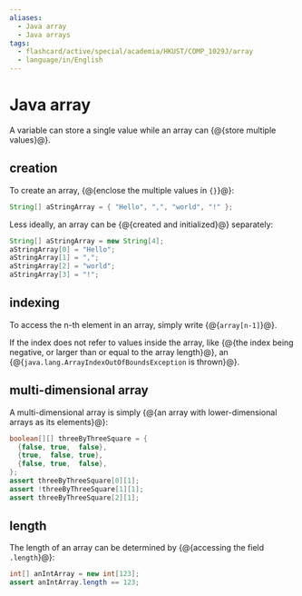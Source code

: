 ```yaml
---
aliases:
  - Java array
  - Java arrays
tags:
  - flashcard/active/special/academia/HKUST/COMP_1029J/array
  - language/in/English
---
```


# Java array

A variable can store a single value while an array can {@{store multiple values}@}. <!--SR:!2028-12-10,1383,350-->

## creation

To create an array, {@{enclose the multiple values in `{}`}@}: <!--SR:!2026-12-14,788,330-->

```Java
String[] aStringArray = { "Hello", ",", "world", "!" };
```

Less ideally, an array can be {@{created and initialized}@} separately: <!--SR:!2028-06-26,1251,350-->

```Java
String[] aStringArray = new String[4];
aStringArray[0] = "Hello";
aStringArray[1] = ",";
aStringArray[2] = "world";
aStringArray[3] = "!";
```

## indexing

To access the n-th element in an array, simply write {@{`array[n-1]`}@}. <!--SR:!2027-05-30,943,350-->

If the index does not refer to values inside the array, like {@{the index being negative, or larger than or equal to the array length}@}, an {@{`java.lang.ArrayIndexOutOfBoundsException` is thrown}@}. <!--SR:!2028-03-08,1166,350!2028-04-19,1197,350-->

## multi-dimensional array

A multi-dimensional array is simply {@{an array with lower-dimensional arrays as its elements}@}: <!--SR:!2026-07-13,620,310-->

```Java
boolean[][] threeByThreeSquare = {
  {false, true,  false},
  {true,  false, true},
  {false, true,  false},
};
assert threeByThreeSquare[0][1];
assert !threeByThreeSquare[1][1];
assert threeByThreeSquare[2][1];
```

## length

The length of an array can be determined by {@{accessing the field `.length`}@}: <!--SR:!2026-06-15,651,330-->

```Java
int[] anIntArray = new int[123];
assert anIntArray.length == 123;
```
